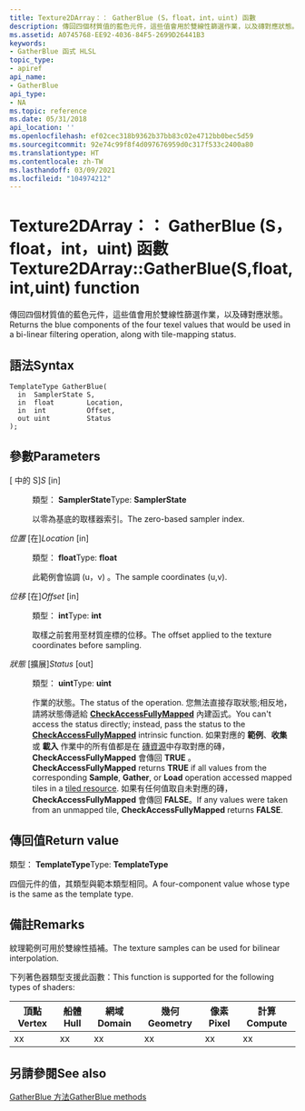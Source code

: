 ```yaml
---
title: Texture2DArray：： GatherBlue (S，float，int，uint) 函數
description: 傳回四個材質值的藍色元件，這些值會用於雙線性篩選作業，以及磚對應狀態。 |Texture2DArray：： GatherBlue (S，float，int，uint) 函數
ms.assetid: A0745768-EE92-4036-84F5-2699D26441B3
keywords:
- GatherBlue 函式 HLSL
topic_type:
- apiref
api_name:
- GatherBlue
api_type:
- NA
ms.topic: reference
ms.date: 05/31/2018
api_location: ''
ms.openlocfilehash: ef02cec318b9362b37bb83c02e4712bb0bec5d59
ms.sourcegitcommit: 92e74c99f8f4d097676959d0c317f533c2400a80
ms.translationtype: HT
ms.contentlocale: zh-TW
ms.lasthandoff: 03/09/2021
ms.locfileid: "104974212"
---
```

# <a name="texture2darraygatherbluesfloatintuint-function"></a><span data-ttu-id="f7aef-105">Texture2DArray：： GatherBlue (S，float，int，uint) 函數</span><span class="sxs-lookup"><span data-stu-id="f7aef-105">Texture2DArray::GatherBlue(S,float,int,uint) function</span></span>

<span data-ttu-id="f7aef-106">傳回四個材質值的藍色元件，這些值會用於雙線性篩選作業，以及磚對應狀態。</span><span class="sxs-lookup"><span data-stu-id="f7aef-106">Returns the blue components of the four texel values that would be used in a bi-linear filtering operation, along with tile-mapping status.</span></span>

## <a name="syntax"></a><span data-ttu-id="f7aef-107">語法</span><span class="sxs-lookup"><span data-stu-id="f7aef-107">Syntax</span></span>


``` syntax
TemplateType GatherBlue(
  in  SamplerState S,
  in  float        Location,
  in  int          Offset,
  out uint         Status
);
```



## <a name="parameters"></a><span data-ttu-id="f7aef-108">參數</span><span class="sxs-lookup"><span data-stu-id="f7aef-108">Parameters</span></span>

<dl> <dt>

<span data-ttu-id="f7aef-109"> \[ 中的 S\]</span><span class="sxs-lookup"><span data-stu-id="f7aef-109">*S* \[in\]</span></span>
</dt> <dd>

<span data-ttu-id="f7aef-110">類型： **SamplerState**</span><span class="sxs-lookup"><span data-stu-id="f7aef-110">Type: **SamplerState**</span></span>

<span data-ttu-id="f7aef-111">以零為基底的取樣器索引。</span><span class="sxs-lookup"><span data-stu-id="f7aef-111">The zero-based sampler index.</span></span>

</dd> <dt>

<span data-ttu-id="f7aef-112">*位置* \[在\]</span><span class="sxs-lookup"><span data-stu-id="f7aef-112">*Location* \[in\]</span></span>
</dt> <dd>

<span data-ttu-id="f7aef-113">類型： **float**</span><span class="sxs-lookup"><span data-stu-id="f7aef-113">Type: **float**</span></span>

<span data-ttu-id="f7aef-114">此範例會協調 (u，v) 。</span><span class="sxs-lookup"><span data-stu-id="f7aef-114">The sample coordinates (u,v).</span></span>

</dd> <dt>

<span data-ttu-id="f7aef-115">*位移* \[在\]</span><span class="sxs-lookup"><span data-stu-id="f7aef-115">*Offset* \[in\]</span></span>
</dt> <dd>

<span data-ttu-id="f7aef-116">類型： **int**</span><span class="sxs-lookup"><span data-stu-id="f7aef-116">Type: **int**</span></span>

<span data-ttu-id="f7aef-117">取樣之前套用至材質座標的位移。</span><span class="sxs-lookup"><span data-stu-id="f7aef-117">The offset applied to the texture coordinates before sampling.</span></span>

</dd> <dt>

<span data-ttu-id="f7aef-118">*狀態* \[擴展\]</span><span class="sxs-lookup"><span data-stu-id="f7aef-118">*Status* \[out\]</span></span>
</dt> <dd>

<span data-ttu-id="f7aef-119">類型： **uint**</span><span class="sxs-lookup"><span data-stu-id="f7aef-119">Type: **uint**</span></span>

<span data-ttu-id="f7aef-120">作業的狀態。</span><span class="sxs-lookup"><span data-stu-id="f7aef-120">The status of the operation.</span></span> <span data-ttu-id="f7aef-121">您無法直接存取狀態;相反地，請將狀態傳遞給 [**CheckAccessFullyMapped**](checkaccessfullymapped.md) 內建函式。</span><span class="sxs-lookup"><span data-stu-id="f7aef-121">You can't access the status directly; instead, pass the status to the [**CheckAccessFullyMapped**](checkaccessfullymapped.md) intrinsic function.</span></span> <span data-ttu-id="f7aef-122">如果對應的 **範例**、**收集** 或 **載入** 作業中的所有值都是在 [磚資源](/windows/desktop/direct3d11/direct3d-11-2-features)中存取對應的磚， **CheckAccessFullyMapped** 會傳回 **TRUE** 。</span><span class="sxs-lookup"><span data-stu-id="f7aef-122">**CheckAccessFullyMapped** returns **TRUE** if all values from the corresponding **Sample**, **Gather**, or **Load** operation accessed mapped tiles in a [tiled resource](/windows/desktop/direct3d11/direct3d-11-2-features).</span></span> <span data-ttu-id="f7aef-123">如果有任何值取自未對應的磚， **CheckAccessFullyMapped** 會傳回 **FALSE**。</span><span class="sxs-lookup"><span data-stu-id="f7aef-123">If any values were taken from an unmapped tile, **CheckAccessFullyMapped** returns **FALSE**.</span></span>

</dd> </dl>

## <a name="return-value"></a><span data-ttu-id="f7aef-124">傳回值</span><span class="sxs-lookup"><span data-stu-id="f7aef-124">Return value</span></span>

<span data-ttu-id="f7aef-125">類型： **TemplateType**</span><span class="sxs-lookup"><span data-stu-id="f7aef-125">Type: **TemplateType**</span></span>

<span data-ttu-id="f7aef-126">四個元件的值，其類型與範本類型相同。</span><span class="sxs-lookup"><span data-stu-id="f7aef-126">A four-component value whose type is the same as the template type.</span></span>

## <a name="remarks"></a><span data-ttu-id="f7aef-127">備註</span><span class="sxs-lookup"><span data-stu-id="f7aef-127">Remarks</span></span>

<span data-ttu-id="f7aef-128">紋理範例可用於雙線性插補。</span><span class="sxs-lookup"><span data-stu-id="f7aef-128">The texture samples can be used for bilinear interpolation.</span></span>

<span data-ttu-id="f7aef-129">下列著色器類型支援此函數：</span><span class="sxs-lookup"><span data-stu-id="f7aef-129">This function is supported for the following types of shaders:</span></span>



| <span data-ttu-id="f7aef-130">頂點</span><span class="sxs-lookup"><span data-stu-id="f7aef-130">Vertex</span></span> | <span data-ttu-id="f7aef-131">船體</span><span class="sxs-lookup"><span data-stu-id="f7aef-131">Hull</span></span> | <span data-ttu-id="f7aef-132">網域</span><span class="sxs-lookup"><span data-stu-id="f7aef-132">Domain</span></span> | <span data-ttu-id="f7aef-133">幾何</span><span class="sxs-lookup"><span data-stu-id="f7aef-133">Geometry</span></span> | <span data-ttu-id="f7aef-134">像素</span><span class="sxs-lookup"><span data-stu-id="f7aef-134">Pixel</span></span> | <span data-ttu-id="f7aef-135">計算</span><span class="sxs-lookup"><span data-stu-id="f7aef-135">Compute</span></span> |
|--------|------|--------|----------|-------|---------|
| <span data-ttu-id="f7aef-136">x</span><span class="sxs-lookup"><span data-stu-id="f7aef-136">x</span></span>      | <span data-ttu-id="f7aef-137">x</span><span class="sxs-lookup"><span data-stu-id="f7aef-137">x</span></span>    | <span data-ttu-id="f7aef-138">x</span><span class="sxs-lookup"><span data-stu-id="f7aef-138">x</span></span>      | <span data-ttu-id="f7aef-139">x</span><span class="sxs-lookup"><span data-stu-id="f7aef-139">x</span></span>        | <span data-ttu-id="f7aef-140">x</span><span class="sxs-lookup"><span data-stu-id="f7aef-140">x</span></span>     | <span data-ttu-id="f7aef-141">x</span><span class="sxs-lookup"><span data-stu-id="f7aef-141">x</span></span>       |



 

## <a name="see-also"></a><span data-ttu-id="f7aef-142">另請參閱</span><span class="sxs-lookup"><span data-stu-id="f7aef-142">See also</span></span>

<dl> <dt>

[<span data-ttu-id="f7aef-143">GatherBlue 方法</span><span class="sxs-lookup"><span data-stu-id="f7aef-143">GatherBlue methods</span></span>](texture2darray-gatherblue.md)
</dt> </dl>

 

 
